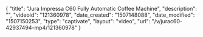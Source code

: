 {
    "title": "Jura Impressa C60 Fully Automatic Coffee Machine",
    "description": "",
    "videoid": "121360978",
    "date_created": "1507148088",
    "date_modified": "1507150253",
    "type": "captivate",
    "layout": "video",
    "url": "\/v\/jurac60-42937494-mp4\/121360978"
}